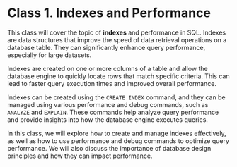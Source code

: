 # Class 1. Indexes and Performance

This class will cover the topic of **indexes** and performance in SQL. Indexes are data structures that improve the speed of data retrieval operations on a database table. They can significantly enhance query performance, especially for large datasets.

Indexes are created on one or more columns of a table and allow the database engine to quickly locate rows that match specific criteria. This can lead to faster query execution times and improved overall performance.

Indexes can be created using the `CREATE INDEX` command, and they can be managed using various performance and debug commands, such as `ANALYZE` and `EXPLAIN`. These commands help analyze query performance and provide insights into how the database engine executes queries.

In this class, we will explore how to create and manage indexes effectively, as well as how to use performance and debug commands to optimize query performance. We will also discuss the importance of database design principles and how they can impact performance.